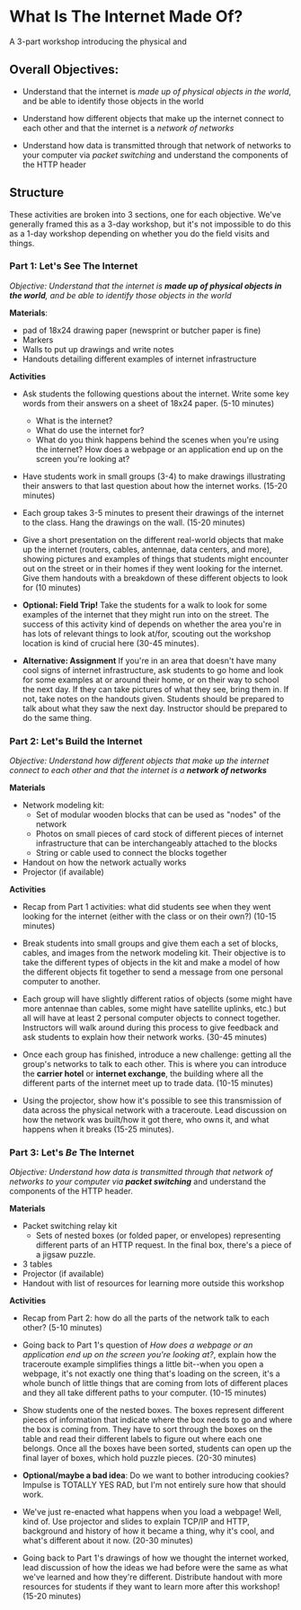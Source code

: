 # What Is The Internet Made Of?

A 3-part workshop introducing the physical and 

## Overall Objectives:

- Understand that the internet is *made up of physical objects in the world*, and be able to identify those objects in the world

- Understand how different objects that make up the internet connect to each other and that the internet is a *network of networks*

- Understand how data is transmitted through that network of networks to your computer via *packet switching* and understand the components of the HTTP header

## Structure

These activities are broken into 3 sections, one for each objective. We've generally framed this as a 3-day workshop, but it's not impossible to do this as a 1-day workshop depending on whether you do the field visits and things. 

### Part 1: Let's See The Internet

*Objective: Understand that the internet is **made up of physical objects in the world**, and be able to identify those objects in the world*

**Materials**: 

- pad of 18x24 drawing paper (newsprint or butcher paper is fine)
- Markers
- Walls to put up drawings and write notes
- Handouts detailing different examples of internet infrastructure

**Activities**

- Ask students the following questions about the internet. Write some key words from their answers on a sheet of 18x24 paper. (5-10 minutes)
	- What is the internet?
	- What do use the internet for?
	- What do you think happens behind the scenes when you're using the internet? How does a webpage or an application end up on the screen you're looking at?

- Have students work in small groups (3-4) to make drawings illustrating their answers to that last question about how the internet works. (15-20 minutes)

- Each group takes 3-5 minutes to present their drawings of the internet to the class. Hang the drawings on the wall. (15-20 minutes) 

- Give a short presentation on the different real-world objects that make up the internet (routers, cables, antennae, data centers, and more), showing pictures and examples of things that students might encounter out on the street or in their homes if they went looking for the internet. Give them handouts with a breakdown of these different objects to look for (10 minutes)

- **Optional: Field Trip!** Take the students for a walk to look for some examples of the internet that they might run into on the street. The success of this activity kind of depends on whether the area you're in has lots of relevant things to look at/for, scouting out the workshop location is kind of crucial here (30-45 minutes).

- **Alternative: Assignment** If you're in an area that doesn't have many cool signs of internet infrastructure, ask students to go home and look for some examples at or around their home, or on their way to school the next day. If they can take pictures of what they see, bring them in. If not, take notes on the handouts given. Students should be prepared to talk about what they saw the next day. Instructor should be prepared to do the same thing. 

### Part 2: Let's Build the Internet

*Objective: Understand how different objects that make up the internet connect to each other and that the internet is a **network of networks***

**Materials**

- Network modeling kit:
	- Set of modular wooden blocks that can be used as "nodes" of the network
	- Photos on small pieces of card stock of different pieces of internet infrastructure that can be interchangeably attached to the blocks
	- String or cable used to connect the blocks together
- Handout on how the network actually works
- Projector (if available)

**Activities**

- Recap from Part 1 activities: what did students see when they went looking for the internet (either with the class or on their own?) (10-15 minutes)

- Break students into small groups and give them each a set of blocks, cables, and images from the network modeling kit. Their objective is to take the different types of objects in the kit and make a model of how the different objects fit together to send a message from one personal computer to another.

- Each group will have slightly different ratios of objects (some might have more antennae than cables, some might have satellite uplinks, etc.) but all will have at least 2 personal computer objects to connect together. Instructors will walk around during this process to give feedback and ask students to explain how their network works. (30-45 minutes)

- Once each group has finished, introduce a new challenge: getting all the group's networks to talk to each other. This is where you can introduce the **carrier hotel** or **internet exchange**, the building where all the different parts of the internet meet up to trade data. (10-15 minutes)

- Using the projector, show how it's possible to see this transmission of data across the physical network with a traceroute. Lead discussion on how the network was built/how it got there, who owns it, and what happens when it breaks (15-25 minutes).

### Part 3: Let's *Be* The Internet

*Objective: Understand how data is transmitted through that network of networks to your computer via **packet switching*** and understand the components of the HTTP header. 

**Materials**

- Packet switching relay kit
	- Sets of nested boxes (or folded paper, or envelopes) representing different parts of an HTTP request. In the final box, there's a piece of a jigsaw puzzle. 
- 3 tables
- Projector (if available)
- Handout with list of resources for learning more outside this workshop

**Activities**

- Recap from Part 2: how do all the parts of the network talk to each other? (5-10 minutes)

- Going back to Part 1's question of *How does a webpage or an application end up on the screen you're looking at?*, explain how the traceroute example simplifies things a little bit--when you open a webpage, it's not exactly one thing that's loading on the screen, it's a whole bunch of little things that are coming from lots of different places and they all take different paths to your computer. (10-15 minutes)

- Show students one of the nested boxes. The boxes represent different pieces of information that indicate where the box needs to go and where the box is coming from. They have to sort through the boxes on the table and read their different labels to figure out where each one belongs. Once all the boxes have been sorted, students can open up the final layer of boxes, which hold puzzle pieces. (20-30 minutes)

- **Optional/maybe a bad idea**: Do we want to bother introducing cookies? Impulse is TOTALLY YES RAD, but I'm not entirely sure how that should work.

- We've just re-enacted what happens when you load a webpage! Well, kind of. Use projector and slides to explain TCP/IP and HTTP, background and history of how it became a thing, why it's cool, and what's different about it now. (20-30 minutes)

- Going back to Part 1's drawings of how we thought the internet worked, lead discussion of how the ideas we had before were the same as what we've learned and how they're different. Distribute handout with more resources for students if they want to learn more after this workshop! (15-20 minutes)

